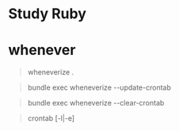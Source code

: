 # Study Ruby


# whenever

> wheneverize .

> bundle exec wheneverize --update-crontab

> bundle exec wheneverize --clear-crontab

> crontab [-l|-e]

